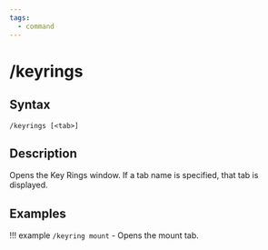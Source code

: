 ```yaml
---
tags:
  - command
---
```


# /keyrings

## Syntax

<!--cmd-syntax-start-->
```eqcommand
/keyrings [<tab>]
```
<!--cmd-syntax-end-->

## Description

<!--cmd-desc-start-->
Opens the Key Rings window. If a tab name is specified, that tab is displayed.
<!--cmd-desc-end-->

## Examples

!!! example
    `/keyring mount` - Opens the mount tab.
